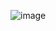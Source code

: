 ![image](https://user-images.githubusercontent.com/93210173/226859943-bb7133ce-9697-4aa5-acff-776ab3910aed.png)

